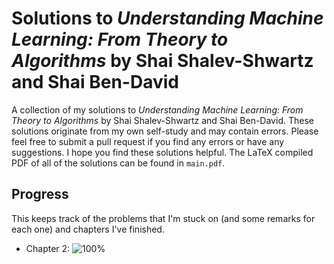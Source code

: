 # Solutions to *Understanding Machine Learning: From Theory to Algorithms* by Shai Shalev-Shwartz and Shai Ben-David
A collection of my solutions to *Understanding Machine Learning: From Theory to Algorithms* by Shai Shalev-Shwartz and Shai Ben-David. These solutions originate from my own self-study and may contain errors. Please feel free to submit a pull request if you find any errors or have any suggestions. I hope you find these solutions helpful. The LaTeX compiled PDF of all of the solutions can be found in `main.pdf`.  

## Progress
This keeps track of the problems that I'm stuck on (and some remarks for each one) and chapters I've finished. 
- Chapter 2: ![100%](https://progress-bar.dev/100)


